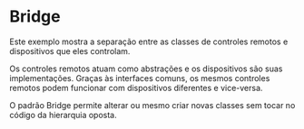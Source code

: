 # Bridge

Este exemplo mostra a separação entre as classes de controles remotos e dispositivos que eles controlam.

Os controles remotos atuam como abstrações e os dispositivos são suas implementações. Graças às interfaces comuns, os mesmos controles remotos podem funcionar com dispositivos diferentes e vice-versa.

O padrão Bridge permite alterar ou mesmo criar novas classes sem tocar no código da hierarquia oposta.